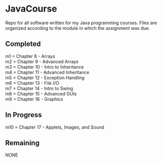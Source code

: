 JavaCourse
==========

Repo for all software written for my Java programming courses. Files are organized according to the module in which the assignment was due.

Completed
---------
m1 = Chapter 8 - Arrays  
m2 = Chapter 9 - Advanced Arrays  
m3 = Chapter 10 - Intro to Inheritance  
m4 = Chapter 11 - Advanced Inheritance  
m5 = Chapter 12 - Exception Handling  
m6 = Chapter 13 - File I/O  
m7 = Chapter 14 - Intro to Swing  
m8 = Chapter 15 - Advanced GUIs  
m9 = Chapter 16 - Graphics  
  
In Progress
-----------
m10 = Chapter 17 - Applets, Images, and Sound  
  
Remaining
---------
NONE
